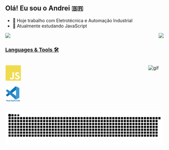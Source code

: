 ## Olá! Eu sou o Andrei 🇧🇷
- 🔭 Hoje trabalho com Eletrotécnica e Automação Industrial
- 🌱 Atualmente estudando JavaScript 


<div>
  <a href="https://github.com/AndreiSouza01">
  <img height="145em" src="https://github-readme-stats.vercel.app/api?username=AndreiSouza01&show_icons=true&theme=dark&include_all_commits=true&count_private=true"/>
  <img height="145em" align="right" src="https://github-readme-stats.vercel.app/api/top-langs/?username=AndreiSouza01&layout=compact&langs_count=7&theme=dark"/>
 
</div>
  
  ### Languages & Tools 🛠
  
<div style="display: inline_block"><br>
 <img align="center" alt="Js" height="50" width="50" src="https://raw.githubusercontent.com/devicons/devicon/master/icons/javascript/javascript-plain.svg">
 <img height="145em" align="right" alt="gif" src="https://media.giphy.com/media/26tn33aiTi1jkl6H6/source.gif?cid=ecf05e47jzy1y1esgkp295ekznyvkss859edlg0fjly3aq5j&rid=source.gif&ct=g">
</div> 
  
<div style="display: inline_block"><br>
  <img align="center" alt="vscode" height="50" width="50" src="https://github.com/devicons/devicon/blob/master/icons/vscode/vscode-original-wordmark.svg">   
</div>  
     
 ![Snake animation](https://github.com/AndreiSouza01/AndreiSouza01/blob/output/github-contribution-grid-snake.svg)
 
